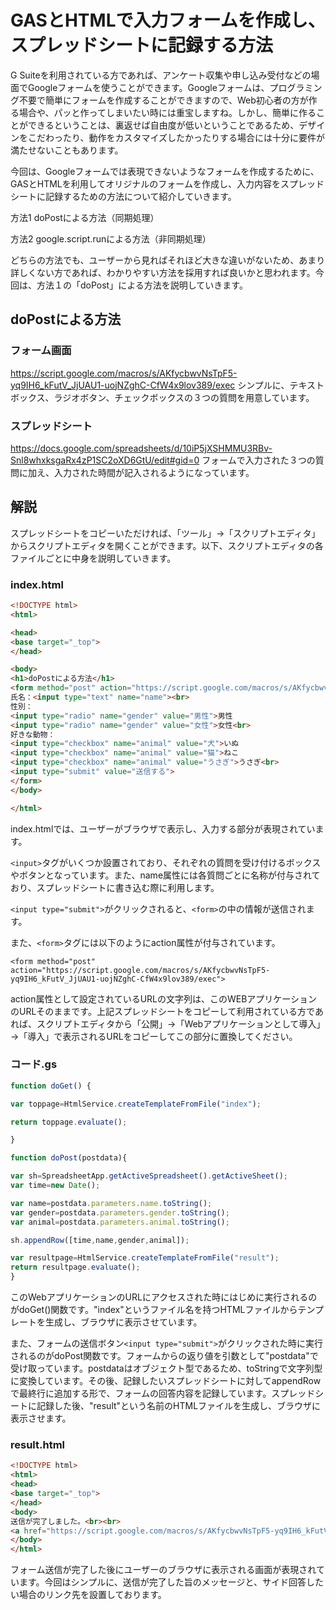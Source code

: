 # GASとHTMLで入力フォームを作成し、スプレッドシートに記録する方法
G Suiteを利用されている方であれば、アンケート収集や申し込み受付などの場面でGoogleフォームを使うことができます。Googleフォームは、プログラミング不要で簡単にフォームを作成することができますので、Web初心者の方が作る場合や、パッと作ってしまいたい時には重宝しますね。しかし、簡単に作ることができるということは、裏返せば自由度が低いということであるため、デザインをこだわったり、動作をカスタマイズしたかったりする場合には十分に要件が満たせないこともあります。

今回は、Googleフォームでは表現できないようなフォームを作成するために、GASとHTMLを利用してオリジナルのフォームを作成し、入力内容をスプレッドシートに記録するための方法について紹介していきます。

方法1 doPostによる方法（同期処理）

方法2 google.script.runによる方法（非同期処理）

どちらの方法でも、ユーザーから見ればそれほど大きな違いがないため、あまり詳しくない方であれば、わかりやすい方法を採用すれば良いかと思われます。今回は、方法１の「doPost」による方法を説明していきます。

## doPostによる方法
### フォーム画面
https://script.google.com/macros/s/AKfycbwvNsTpF5-yq9IH6_kFutV_JjUAU1-uojNZghC-CfW4x9lov389/exec
シンプルに、テキストボックス、ラジオボタン、チェックボックスの３つの質問を用意しています。

### スプレッドシート
https://docs.google.com/spreadsheets/d/10iP5jXSHMMU3RBv-Snl8whxksgaRx4zP1SC2oXD6GtU/edit#gid=0
フォームで入力された３つの質問に加え、入力された時間が記入されるようになっています。

## 解説
スプレッドシートをコピーいただければ、「ツール」→「スクリプトエディタ」からスクリプトエディタを開くことができます。以下、スクリプトエディタの各ファイルごとに中身を説明していきます。

### index.html
~~~html
<!DOCTYPE html>
<html>

<head>
<base target="_top">
</head>

<body>
<h1>doPostによる方法</h1>
<form method="post" action="https://script.google.com/macros/s/AKfycbwvNsTpF5-yq9IH6_kFutV_JjUAU1-uojNZghC-CfW4x9lov389/exec">
氏名：<input type="text" name="name"><br>
性別：
<input type="radio" name="gender" value="男性">男性
<input type="radio" name="gender" value="女性">女性<br>
好きな動物：
<input type="checkbox" name="animal" value="犬">いぬ
<input type="checkbox" name="animal" value="猫">ねこ
<input type="checkbox" name="animal" value="うさぎ">うさぎ<br>
<input type="submit" value="送信する">
</form>
</body>

</html>
~~~
index.htmlでは、ユーザーがブラウザで表示し、入力する部分が表現されています。

`<input>`タグがいくつか設置されており、それぞれの質問を受け付けるボックスやボタンとなっています。また、name属性には各質問ごとに名称が付与されており、スプレッドシートに書き込む際に利用します。

`<input type="submit">`がクリックされると、`<form>`の中の情報が送信されます。

また、`<form>`タグには以下のようにaction属性が付与されています。

`<form method="post" action="https://script.google.com/macros/s/AKfycbwvNsTpF5-yq9IH6_kFutV_JjUAU1-uojNZghC-CfW4x9lov389/exec">`

action属性として設定されているURLの文字列は、このWEBアプリケーションのURLそのままです。上記スプレッドシートをコピーして利用されている方であれば、スクリプトエディタから「公開」→「Webアプリケーションとして導入」→「導入」で表示されるURLをコピーしてこの部分に置換してください。

### コード.gs
~~~javascript
function doGet() {

var toppage=HtmlService.createTemplateFromFile("index");

return toppage.evaluate();

}

function doPost(postdata){

var sh=SpreadsheetApp.getActiveSpreadsheet().getActiveSheet();
var time=new Date();

var name=postdata.parameters.name.toString();
var gender=postdata.parameters.gender.toString();
var animal=postdata.parameters.animal.toString();

sh.appendRow([time,name,gender,animal]);

var resultpage=HtmlService.createTemplateFromFile("result");
return resultpage.evaluate();
}
~~~
このWebアプリケーションのURLにアクセスされた時にはじめに実行されるのがdoGet()関数です。"index"というファイル名を持つHTMLファイルからテンプレートを生成し、ブラウザに表示させています。

また、フォームの送信ボタン`<input type="submit">`がクリックされた時に実行されるのがdoPost関数です。フォームからの返り値を引数として"postdata"で受け取っています。postdataはオブジェクト型であるため、toStringで文字列型に変換しています。その後、記録したいスプレッドシートに対してappendRowで最終行に追加する形で、フォームの回答内容を記録しています。スプレッドシートに記録した後、"result"という名前のHTMLファイルを生成し、ブラウザに表示させます。

### result.html
~~~html
<!DOCTYPE html>
<html>
<head>
<base target="_top">
</head>
<body>
送信が完了しました。<br><br>
<a href="https://script.google.com/macros/s/AKfycbwvNsTpF5-yq9IH6_kFutV_JjUAU1-uojNZghC-CfW4x9lov389/exec">もう一度回答する</a>
</body>
</html>
~~~
フォーム送信が完了した後にユーザーのブラウザに表示される画面が表現されています。今回はシンプルに、送信が完了した旨のメッセージと、サイド回答したい場合のリンク先を設置しております。

